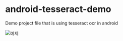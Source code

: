 # android-tesseract-demo
Demo project file that is using tesseract ocr in android

![예제](https://junyoung-jamong.github.io/assets/image/how_to_use_tesseract_in_android/gif_01.gif)
